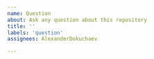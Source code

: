 ```yaml
---
name: Question
about: Ask any question about this repository
title: ''
labels: 'question'
assignees: AlexanderDokuchaev

---
```


<!--
    Thank you very much for contributing to this project by creating an issue!

    Try to describe your issue clearly and concisely and include the context.
-->
